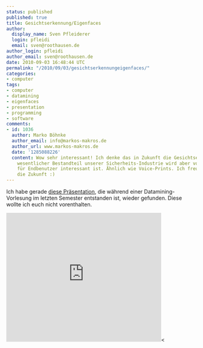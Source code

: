 ```yaml
---
status: published
published: true
title: Gesichtserkennung/Eigenfaces
author:
  display_name: Sven Pfleiderer
  login: pfleidi
  email: sven@roothausen.de
author_login: pfleidi
author_email: sven@roothausen.de
date: 2010-09-03 16:48:44 UTC
permalink: "/2010/09/03/gesichtserkennungeigenfaces/"
categories:
- computer
tags:
- computer
- datamining
- eigenfaces
- presentation
- programming
- software
comments:
- id: 1036
  author: Marko Böhnke
  author_email: info@markos-makros.de
  author_url: www.markos-makros.de
  date: '1285088226'
  content: Wow sehr interessant! Ich denke das in Zukunft die Gesichtserkennung ein
    wesentlicher Bestandteil unserer Sicherheits-Industrie wird aber vorallem auch
    für Endbenutzer interessant ist. Ähnlich wie Voice-Prints. Ich freue mich auf
    die Zukunft :)
---
```

Ich habe gerade [diese Präsentation](https://docs.google.com/present/view?id=ddz7r8xj_12fpqh97gx "Datamining: Gesichtserkennung"), die während einer Datamining-Vorlesung im letzten Semester entstanden ist, wieder gefunden. Diese wollte ich euch nicht vorenthalten.

<iframe src="https://docs.google.com/present/embed?id=ddz7r8xj_12fpqh97gx" frameborder="0" width="410" height="342"></iframe><
